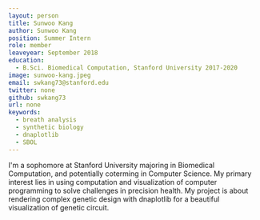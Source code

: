 ```yaml
---
layout: person
title: Sunwoo Kang
author: Sunwoo Kang
position: Summer Intern
role: member
leaveyear: September 2018
education:
  - B.Sci. Biomedical Computation, Stanford University 2017-2020
image: sunwoo-kang.jpeg
email: swkang73@stanford.edu
twitter: none
github: swkang73
url: none
keywords:
  - breath analysis
  - synthetic biology
  - dnaplotlib
  - SBOL
---
```

I'm a sophomore at Stanford University majoring in Biomedical Computation, and potentially coterming in Computer Science. My primary interest lies in using computation and visualization of computer programming to solve challenges in precision health. My project is about rendering complex genetic design with dnaplotlib for a beautiful visualization of genetic circuit. 
